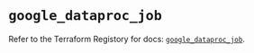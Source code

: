 # `google_dataproc_job`

Refer to the Terraform Registory for docs: [`google_dataproc_job`](https://registry.terraform.io/providers/hashicorp/google/5.8.0/docs/resources/dataproc_job).
